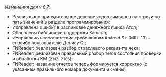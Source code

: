 _Изменения для v 8.7_:
- Реализовано принудительное деление кодов символов на строки по пять значений в разделе программирования;
- Исправлена ошибка в распиновке денежного ящика Атол;
- Обновлены библиотеки поддержки Xamarin;
- Исправлено несоответствие требованиям Android S+ (MIUI 13) – спасибо пользователю Денису О.;
- FNReader: реализован разбор отраслевого реквизита чека;
- FNReader: реализован правильный разбор тегов состояния проверки и обработки КМ (```2102```, ```2106```);
- FNReader: название отчётов теперь формируется корректно (с указанием правильного номера документа и смены)
